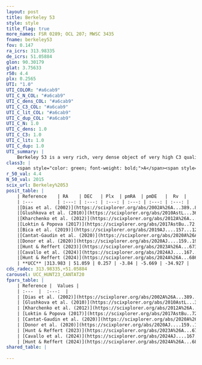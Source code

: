 ```yaml
---
layout: post
title: Berkeley 53
style: style
title_flag: true
more_names: FSR 0289; OCL 207; MWSC 3435
fname: berkeley53
fov: 0.147
ra_icrs: 313.98335
de_icrs: 51.05884
glon: 90.30179
glat: 3.75633
r50: 4.4
plx: 0.2565
UTI: "1.0"
UTI_COLOR: "#a6cab9"
UTI_C_N_COL: "#a6cab9"
UTI_C_dens_COL: "#a6cab9"
UTI_C_C3_COL: "#a6cab9"
UTI_C_lit_COL: "#a6cab9"
UTI_C_dup_COL: "#a6cab9"
UTI_C_N: 1.0
UTI_C_dens: 1.0
UTI_C_C3: 1.0
UTI_C_lit: 1.0
UTI_C_dup: 1.0
UTI_summary: |
    Berkeley 53 is a very rich, very dense object of very high C3 quality. It is very well-studied in the literature.
class3: |
    <span style="color: green; font-weight: bold;">A</span><span style="color: green; font-weight: bold;">A</span>
r_50_val: 4.4
N_50_val: 2015
scix_url: Berkeley%2053
posit_table: |
    | Reference    | RA    | DEC   | Plx  | pmRA  | pmDE   |  Rv  |
    | :---         | :---: | :---: | :---: | :---: | :---: | :---: |
    |[Dias et al. (2002)](https://scixplorer.org/abs/2002A%26A...389..871D) | 314.15 | 51.083 | -- | -3.51 | 0.32 | -- |
    |[Glushkova et al. (2010)](https://scixplorer.org/abs/2010AstL...36...75G) | 313.98 | 51.048 | -- | -- | -- | -- |
    |[Kharchenko et al. (2012)](https://scixplorer.org/abs/2012A%26A...543A.156K) | 313.988 | 51.06 | -- | -3.98 | -2.54 | -- |
    |[Loktin & Popova (2017)](https://scixplorer.org/abs/2017AstBu..72..257L) | 313.98 | 51.057 | -- | -0.973 | -0.633 | -- |
    |[Bica et al. (2019)](https://scixplorer.org/abs/2019AJ....157...12B) | 313.979 | 51.045 | -- | -- | -- | -- |
    |[Cantat-Gaudin et al. (2020)](https://scixplorer.org/abs/2020A%26A...640A...1C) | 313.975 | 51.06 | 0.247 | -3.795 | -5.682 | -- |
    |[Donor et al. (2020)](https://scixplorer.org/abs/2020AJ....159..199D) | 313.988 | 51.06 | -- | -3.84 | -5.65 | -35.9 |
    |[Hunt & Reffert (2023)](https://scixplorer.org/abs/2023A%26A...673A.114H) | 313.982 | 51.051 | 0.252 | -3.83 | -5.679 | -34.459 |
    |[Cavallo et al. (2024)](https://scixplorer.org/abs/2024AJ....167...12C) | 313.983 | 51.061 | 0.248 | -- | -- | -- |
    |[Hunt & Reffert (2024)](https://scixplorer.org/abs/2024A%26A...686A..42H) | 313.982 | 51.051 | 0.252 | -3.83 | -5.679 | -34.459 |
    | **UCC** |313.983 | 51.059 | 0.257 | -3.84 | -5.669 | -34.927 | 
cds_radec: 313.98335,+51.05884
carousel: UCC_HUNT23_CANTAT20
fpars_table: |
    | Reference |  Values |
    | :---  |  :---:  |
    | [Dias et al. (2002)](https://scixplorer.org/abs/2002A%26A...389..871D) | `E(B-V)=1.52, Dist=3100.0, Age=9.09, [Fe/H]=-0.09` |
    | [Glushkova et al. (2010)](https://scixplorer.org/abs/2010AstL...36...75G) | `E(B-V)=1.31, Dm=12.74, Age=9.15` |
    | [Kharchenko et al. (2012)](https://scixplorer.org/abs/2012A%26A...543A.156K) | `e_bv=1.52, distance=3301, log_age=9.09` |
    | [Loktin & Popova (2017)](https://scixplorer.org/abs/2017AstBu..72..257L) | `E(B-V)=1.276, Dmod=12.465, logt=8.41` |
    | [Cantat-Gaudin et al. (2020)](https://scixplorer.org/abs/2020A%26A...640A...1C) | `AVNN=4.42, DMNN=12.67, AgeNN=8.99` |
    | [Donor et al. (2020)](https://scixplorer.org/abs/2020AJ....159..199D) | `Fe/H=-0.08` |
    | [Hunt & Reffert (2023)](https://scixplorer.org/abs/2023A%26A...673A.114H) | `AV50=5.46, diffAV50=2.442, MOD50=12.61, logAge50=8.752` |
    | [Cavallo et al. (2024)](https://scixplorer.org/abs/2024AJ....167...12C) | `AV50=4.97, dMod50=13.05, logAge50=8.65, [Fe/H]50=0.27` |
    | [Hunt & Reffert (2024)](https://scixplorer.org/abs/2024A%26A...686A..42H) | `MassJ=37311.3` |
shared_table: |
    
---
```

